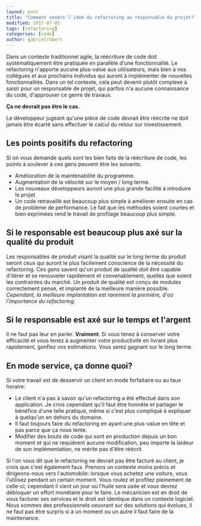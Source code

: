 ```yaml
---
layout: post
title: "Comment vendre l'idée du refactoring au responsable du projet?"
modified: 2017-07-05
tags: [refactoring]
categories: [code]
author: gabrielrobert
---
```




Dans un contexte traditionnel agile, la réécriture de code doit systématiquement être pratiquée en parallèle d'une fonctionnalité. Le refactoring n'apporte aucune plus-value aux utilisateurs, mais bien à nos collègues et aux prochains individus qui auront à implémenter de nouvelles fonctionnalités. Dans un tel contexte, cela peut devenir plutôt complexe à saisir pour un responsable de projet, qui parfois n'a aucune connaissance du code, d'approuver ce genre de travaux.

__Ça ne devrait pas être le cas.__

Le développeur jugeant qu'une pièce de code devrait être réécrite ne doit jamais être écarté sans effectuer le calcul du retour sur investissement.


## Les points positifs du refactoring

Si on vous demande quels sont les bien faits de la réécriture de code, les points à soulever à ces gens peuvent être les suivants:

- Amélioration de la maintenabilité du programme.
- Augmentation de la vélocité sur le moyen / long terme.
- Les nouveaux développeurs auront une plus grande facilité à introduire le projet
- Un code retravaillé est beaucoup plus simple à améliorer ensuite en cas de problème de performance. Le fait que les méthodes soient courtes et bien exprimées rend le travail de profilage beaucoup plus simple.


## Si le responsable est beaucoup plus axé sur la qualité du produit

Les responsables de produit visant la qualité sur le long terme du produit seront ceux qui auront le plus facilement conscience de la nécessité du refactoring. Ces gens savent qu'un produit de qualité doit être capable d'itérer et se renouveler rapidement et convenablement, quelles que soient les contraintes du marché. Un produit de qualité est conçu de modules correctement pensé, et implanté de la meilleure manière possible. *Cependant, la meilleure implantation est rarement la première, d'où l'importance du refactoring.* 


## Si le responsable est axé sur le temps et l'argent

Il ne faut pas leur en parler. __Vraiment__. Si vous tenez à conserver votre efficacité et vous tenez à augmenter votre productivité en livrant plus rapidement, gonflez vos estimations. Vous serez gagnant sur le long terme.


## En mode service, ça donne quoi?

Si votre travail est de desservir un client en mode forfaitaire ou au taux horaire:

- Le client n'a pas à savoir qu'un refactoring a été effectué dans son application. Je crois cependant qu'il faut être honnête et partager le bénéfice d'une telle pratique, même si c'est plus compliqué à expliquer à quelqu'un en dehors du domaine.
- Il faut toujours faire du refactoring en ayant une plus-value en tête et pas parce que ça nous tente.
- Modifier des bouts de code qui sont en production depuis un bon moment et qui ne requièrent aucune modification, peu importe la laideur de son implémentation, ne mérite pas d'être réécrit.


Si l'on vous dit que le refactoring ne devrait pas être facturé au client, je crois que c'est également faux. Prenons un contexte moins précis et dirigeons-nous vers l'automobile: lorsque vous achetez une voiture, vous l'utilisez pendant un certain moment. Vous roulez et profitez pleinement de celle-ci, cependant il vient un jour où l'huile sera usée et vous devrez débloquer un effort monétaire pour le faire. Le mécanicien est en droit de vous facturer ses services et le droit est identique dans un contexte logiciel. Nous sommes des professionnels oeuvrant sur des solutions qui évolues, il ne faut pas être surpris si à un moment ou un autre il faut faire de la maintenance.


